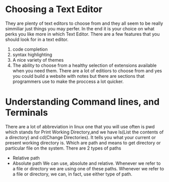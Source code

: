 # Choosing a Text Editor
They are plenty of text editors to choose from and they all seem to be really simmiliar just things you may perfer. In the end it is your choice on what perks you like more in which Text Editor. There are a few features that you should look for in a text editor.
1. code completion
2. syntax highlighting
3. A nice variety of themes
4. The ability to choose from a healthy selection of
extensions available when you need them.
There are a lot of editiors to choose from and yes you could build a website with notes but there are sections that programmers use to make the proccess a lot quicker.


# Understanding Command lines, and Terminals

There are a lot of abbreviation in linux one that you will use often is pwd which stands for Print Working Directory,and we have ls(List the contents of a directory) and cd(Change Directories). It tells you what your current or present working directory is. Which are path and means to get directory or particular file on the system. 
There are 2 types of paths
- Relative path
- Absolute path
We can use, absolute and relative. Whenever we refer to a file or directory we are using one of these paths. Whenever we refer to a file or directory, we can, in fact, use either type of path.
